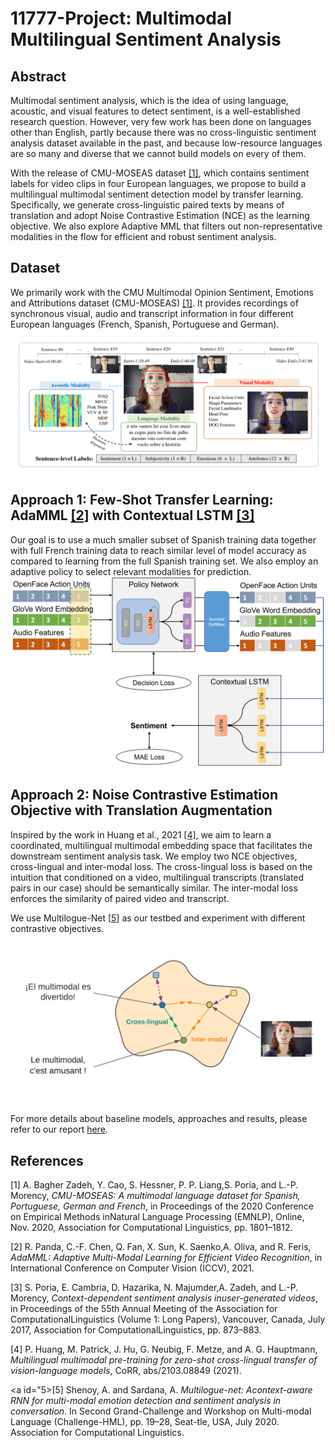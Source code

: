 # 11777-Project: Multimodal Multilingual Sentiment Analysis

## Abstract

Multimodal sentiment analysis, which is the idea of using language, acoustic, and visual features to detect sentiment, is a well-established research question. However, very few work has been done on languages other than English, partly because there was no cross-linguistic sentiment analysis dataset available in the past, and because low-resource languages are so many and diverse that we cannot build models on every of them.

With the release of CMU-MOSEAS dataset [[1]](#1), which contains sentiment labels for video clips in four European languages, we propose to build a multilingual multimodal sentiment detection model by transfer learning. Specifically, we generate cross-linguistic paired texts by means of translation and adopt Noise Contrastive Estimation (NCE) as the learning objective. We also explore Adaptive MML that filters out non-representative modalities in the flow for efficient and robust sentiment analysis.

## Dataset

We primarily work with the CMU Multimodal Opinion Sentiment, Emotions and Attributions dataset (CMU-MOSEAS) [[1]](#1). It provides recordings of synchronous visual, audio and transcript information in four different European languages (French, Spanish, Portuguese and German).

![](./figs/moseas.png)

## Approach 1: Few-Shot Transfer Learning: AdaMML [[2]](#2) with Contextual LSTM [[3]](#3)
Our goal is to use a much smaller subset of Spanish training data together with full French training data to reach similar level of model accuracy as compared to learning from the full Spanish training set. We also employ an adaptive policy to select relevant modalities for prediction.
![](./figs/AdaMML.png)

## Approach 2: Noise Contrastive Estimation Objective with Translation Augmentation

Inspired by the work in Huang et al., 2021 [[4]](#4), we aim to learn a coordinated, multilingual multimodal embedding space that facilitates the downstream sentiment analysis task. We employ two NCE objectives, cross-lingual and inter-modal loss. The cross-lingual loss is based on the intuition that conditioned on a video, multilingual transcripts (translated pairs in our case) should be semantically similar. The inter-modal loss enforces the similarity of paired video and transcript.

We use Multilogue-Net [[5](#5)] as our testbed and experiment with different contrastive objectives.

![](./figs/nce.png)

For more details about baseline models, approaches and results, please refer to our report [here](./report.pdf).

## References
<a id="1">[1]</a> 
A. Bagher Zadeh, Y. Cao, S. Hessner, P. P. Liang,S. Poria, and L.-P. Morency, *CMU-MOSEAS: A multimodal language dataset for Spanish, Portuguese, German and French*, in Proceedings of the 2020 Conference on Empirical Methods inNatural Language Processing (EMNLP), Online, Nov. 2020, Association for Computational Linguistics, pp. 1801–1812.

<a id="2">[2]</a>
R. Panda, C.-F. Chen, Q. Fan, X. Sun, K. Saenko,A. Oliva, and R. Feris, *AdaMML: Adaptive Multi-Modal Learning for Efficient Video Recognition*, in International Conference on Computer Vision (ICCV), 2021.

<a id="3">[3]</a>
S. Poria, E. Cambria, D. Hazarika, N. Majumder,A. Zadeh, and L.-P. Morency, *Context-dependent sentiment analysis inuser-generated videos*, in Proceedings of the 55th Annual Meeting of the Association for ComputationalLinguistics (Volume 1: Long Papers), Vancouver, Canada, July 2017, Association for ComputationalLinguistics, pp. 873–883.

<a id="4">[4]</a>
P. Huang, M. Patrick, J. Hu, G. Neubig, F. Metze, and A. G. Hauptmann, *Multilingual multimodal pre-training for zero-shot cross-lingual transfer of vision-language models*, CoRR, abs/2103.08849 (2021).

<a id="5>[5]</a>
Shenoy, A. and Sardana, A. *Multilogue-net: Acontext-aware RNN  for  multi-modal emotion  detection and sentiment analysis in conversation*. In Second Grand-Challenge and Workshop  on   Multi-modal  Language (Challenge-HML), pp. 19–28, Seat-tle, USA, July  2020. Association for  Computational Linguistics. 

